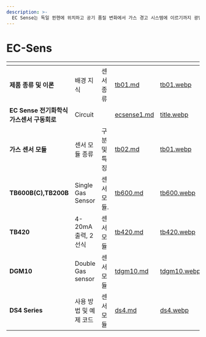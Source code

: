 ```yaml
---
description: >- 
  EC Sense는 독일 뮌헨에 위치하고 공기 품질 변화에서 가스 경고 시스템에 이르기까지 광범위한 응용 분야를 위한 가스 센서 및 센서 모듈을 개발, 제조 및 배포합니다.
---
```


# EC-Sens

<table data-column-title-hidden data-view="cards"><thead><tr><th></th><th></th><th></th><th data-hidden data-type="content-ref"></th><th data-hidden data-card-cover data-type="files"></th><th data-hidden data-type="content-ref"></th><th data-hidden data-card-target data-type="content-ref"></th></tr></thead>
<tbody>
<tr><td><strong>제품 종류 및 이론</strong></td>
<td>배경 지식</td>
<td>센서 종류</td>
<td><a href="tb01.md">tb01.md</a></td>
<td><a href="image/tb01.webp">tb01.webp</a></td>
<td></td>
<td><a href="tb01.md">tb01.md</a></td></tr>

<tr>
<td><strong>EC Sense 전기화학식 가스센서 구동회로</strong></td>
<td>Circuit</td>
<td></td>
<td><a href="ecsense1.md">ecsense1.md</a></td>
<td><a href="p1_image/title.webp">title.webp</a></td>
<td></td>
<td><a href="ecsense1.md">ecsense1.md</a></td>
</tr>

<tr><td><strong>가스 센서 모듈</strong></td>
<td>센서 모듈 종류</td>
<td>구분 및 특징</td>
<td><a href="tb02.md">tb02.md</a></td>
<td><a href="image/tb01.webp">tb01.webp</a></td>
<td></td>
<td><a href="tb02.md">tb02.md</a></td></tr>

<tr><td><strong>TB600B(C),TB200B</strong></td>
<td>Single Gas Sensor</td>
<td>센서 모듈.</td>
<td><a href="tb600.md">tb600.md</a>
</td><td><a href="image/tb600.webp">tb600.webp</a></td>
<td></td>
<td><a href="tb600.md">tb600.md</a></td></tr>

<tr><td><strong>TB420</strong></td>
<td>4-20mA출력, 2선식</td>
<td>센서 모듈</td>
<td><a href="tb420.md">tb420.md</a>
</td><td><a href="image/tb420.webp">tb420.webp</a></td>
<td></td>
<td><a href="tb420.md">tb420.md</a>
</td></tr>

<tr><td><strong>DGM10</strong></td>
<td>Double Gas sensor</td>
<td>센서 모듈</td>
<td><a href="tdgm10.md">tdgm10.md</a>
</td><td><a href="image/dgm10.webp">tdgm10.webp</a></td>
<td></td>
<td><a href="tdgm10.md">tdgm10.md</a></td></tr>


<tr><td><strong>DS4 Series</strong></td>
<td>사용 방법 및 예제 코드</td>
<td>센서 모듈</td>
<td><a href="ds4.md">ds4.md</a>
</td><td><a href="ds4image/title.webp">ds4.webp</a></td>
<td></td>
<td><a href="ds4.md">ds4.md</a></td></tr>



</tbody></table>
